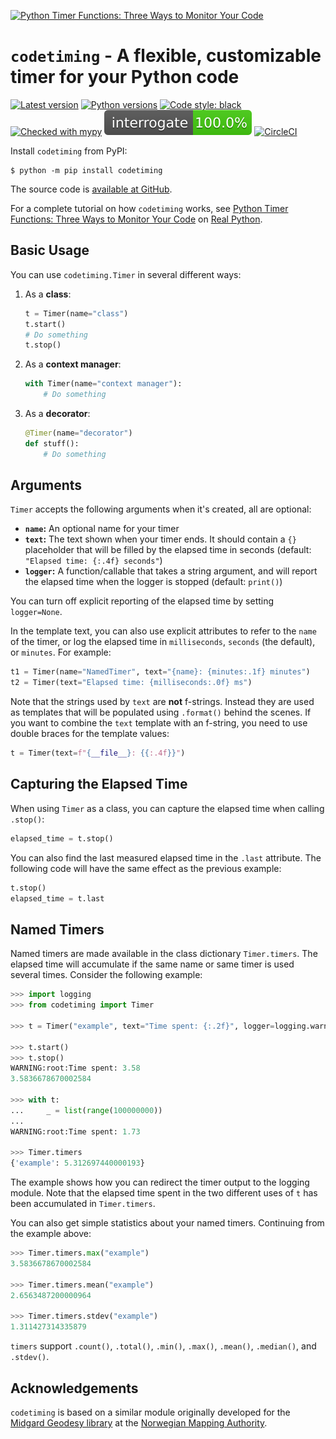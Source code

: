 [![Python Timer Functions: Three Ways to Monitor Your Code](https://files.realpython.com/media/Three-Ways-to-Time-Your-Code_Watermarked.8d561fcc7a35.jpg)](https://realpython.com/python-timer)

# `codetiming` - A flexible, customizable timer for your Python code

[![Latest version](https://img.shields.io/pypi/v/codetiming.svg)](https://pypi.org/project/codetiming/)
[![Python versions](https://img.shields.io/pypi/pyversions/codetiming.svg)](https://pypi.org/project/codetiming/)
[![Code style: black](https://img.shields.io/badge/code%20style-black-000000.svg)](https://github.com/psf/black)
[![Checked with mypy](http://www.mypy-lang.org/static/mypy_badge.svg)](http://mypy-lang.org/)
[![Interrogate DocStrings](https://github.com/realpython/codetiming/blob/master/interrogate_badge.svg)](https://interrogate.readthedocs.io/)
[![CircleCI](https://circleci.com/gh/realpython/codetiming.svg?style=shield)](https://circleci.com/gh/realpython/codetiming)

Install `codetiming` from PyPI:

```
$ python -m pip install codetiming
```

The source code is [available at GitHub](https://github.com/realpython/codetiming).

For a complete tutorial on how `codetiming` works, see [Python Timer Functions: Three Ways to Monitor Your Code](https://realpython.com/python-timer) on [Real Python](https://realpython.com/).

## Basic Usage

You can use `codetiming.Timer` in several different ways:

1. As a **class**:

    ```python
    t = Timer(name="class")
    t.start()
    # Do something
    t.stop()
    ```

2. As a **context manager**:

    ```python
    with Timer(name="context manager"):
        # Do something
    ```

3. As a **decorator**:

    ```python
    @Timer(name="decorator")
    def stuff():
        # Do something
    ```


## Arguments

`Timer` accepts the following arguments when it's created, all are optional:

- **`name`:** An optional name for your timer
- **`text`:** The text shown when your timer ends. It should contain a `{}` placeholder that will be filled by the elapsed time in seconds (default: `"Elapsed time: {:.4f} seconds"`)
- **`logger`:** A function/callable that takes a string argument, and will report the elapsed time when the logger is stopped (default: `print()`)

You can turn off explicit reporting of the elapsed time by setting `logger=None`.

In the template text, you can also use explicit attributes to refer to the `name` of the timer, or log the elapsed time in `milliseconds`, `seconds` (the default), or `minutes`. For example:

```python
t1 = Timer(name="NamedTimer", text="{name}: {minutes:.1f} minutes")
t2 = Timer(text="Elapsed time: {milliseconds:.0f} ms")
```

Note that the strings used by `text` are **not** f-strings. Instead they are used as templates that will be populated using `.format()` behind the scenes. If you want to combine the `text` template with an f-string, you need to use double braces for the template values:

```python
t = Timer(text=f"{__file__}: {{:.4f}}")
```


## Capturing the Elapsed Time

When using `Timer` as a class, you can capture the elapsed time when calling `.stop()`:

```python
elapsed_time = t.stop()
```

You can also find the last measured elapsed time in the `.last` attribute. The following code will have the same effect as the previous example:

```python
t.stop()
elapsed_time = t.last
```


## Named Timers

Named timers are made available in the class dictionary `Timer.timers`. The elapsed time will accumulate if the same name or same timer is used several times. Consider the following example:

```python
>>> import logging
>>> from codetiming import Timer

>>> t = Timer("example", text="Time spent: {:.2f}", logger=logging.warning)

>>> t.start()
>>> t.stop()
WARNING:root:Time spent: 3.58
3.5836678670002584

>>> with t:
...     _ = list(range(100000000))
... 
WARNING:root:Time spent: 1.73

>>> Timer.timers
{'example': 5.312697440000193}
```

The example shows how you can redirect the timer output to the logging module. Note that the elapsed time spent in the two different uses of `t` has been accumulated in `Timer.timers`.

You can also get simple statistics about your named timers. Continuing from the example above:

```python
>>> Timer.timers.max("example")
3.5836678670002584

>>> Timer.timers.mean("example")
2.6563487200000964

>>> Timer.timers.stdev("example")
1.311427314335879
```

`timers` support `.count()`, `.total()`, `.min()`, `.max()`, `.mean()`, `.median()`, and `.stdev()`.


## Acknowledgements

`codetiming` is based on a similar module originally developed for the [Midgard Geodesy library](https://kartverket.github.io/midgard/) at the [Norwegian Mapping Authority](https://www.kartverket.no/en/).